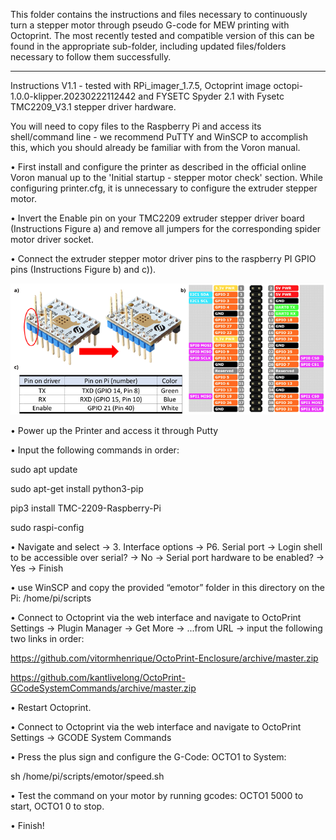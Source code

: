 This folder contains the instructions and files necessary to continuously turn a stepper motor through pseudo G-code for MEW printing with Octoprint.
The most recently tested and compatible version of this can be found in the appropriate sub-folder, including  updated files/folders necessary to follow them successfully.

-----

Instructions V1.1 - tested with RPi_imager_1.7.5, Octoprint image octopi-1.0.0-klipper.20230222112442 and FYSETC Spyder 2.1 with Fysetc TMC2209_V3.1 stepper driver hardware.


You will need to copy files to the Raspberry Pi and access its shell/command line - we recommend PuTTY and WinSCP to accomplish this, which you should already be familiar with from the Voron manual.

•	First install and configure the printer as described in the official online Voron manual up to the 'Initial startup - stepper motor check' section. While configuring printer.cfg, it is unnecessary to configure the extruder stepper motor. 

•	Invert the Enable pin on your TMC2209 extruder stepper driver board (Instructions Figure a) and remove all jumpers for the corresponding spider motor driver socket.

•	Connect the extruder stepper motor driver pins to the raspberry PI GPIO pins (Instructions Figure b) and c)).

![hardware modification and pin connections](motor_conversion.png)

•	Power up the Printer and access it through Putty

•   Input the following commands in order:

sudo apt update

sudo apt-get install python3-pip

pip3 install TMC-2209-Raspberry-Pi

sudo raspi-config

•   Navigate and select -> 3. Interface options  -> P6. Serial port  -> Login shell to be accessible over serial? -> No  -> Serial port hardware to be enabled? -> Yes  -> Finish

•   use WinSCP and copy the provided “emotor” folder in this directory on the Pi: /home/pi/scripts

•   Connect to Octoprint via the web interface and navigate to OctoPrint Settings -> Plugin Manager -> Get More -> ...from URL -> input the following two links in order:

https://github.com/vitormhenrique/OctoPrint-Enclosure/archive/master.zip

https://github.com/kantlivelong/OctoPrint-GCodeSystemCommands/archive/master.zip

•   Restart Octoprint.

•   Connect to Octoprint via the web interface and navigate to OctoPrint Settings -> GCODE System Commands

•	Press the plus sign and configure the G-Code: OCTO1 to System:

sh /home/pi/scripts/emotor/speed.sh

•   Test the command on your motor by running gcodes: OCTO1 5000 to start, OCTO1 0 to stop.

•   Finish!

